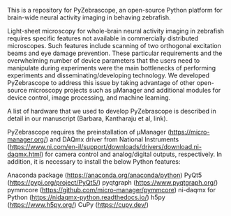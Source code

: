 This is a repository for PyZebrascope, an open-source Python platform for brain-wide neural activity imaging in behaving zebrafish.

Light-sheet microscopy for whole-brain neural activity imaging in zebrafish requires specific features not available in commercially distributed microscopes. Such features include scanning of two orthogonal excitation beams and eye damage prevention. These particular requirements and the overwhelming number of device parameters that the users need to manipulate during experiments were the main bottlenecks of performing experiments and disseminating/developing technology. We developed PyZebrascope to address this issue by taking advantage of other open-source microscopy projects such as μManager and additional modules for device control, image processing, and machine learning.



A list of hardware that we used to develop PyZebrascope is described in detail in our manuscript (Barbara, Kantharaju et al, link).

PyZebrascope requires the preinstallation of μManager (https://micro-manager.org/) and DAQmx driver from National Instruments (https://www.ni.com/en-il/support/downloads/drivers/download.ni-daqmx.html) for camera control and analog/digital outputs, respectively. In addition, it is necessary to install the below Python features:

Anaconda package (https://anaconda.org/anaconda/python)
PyQt5 (https://pypi.org/project/PyQt5/)
pyqtgraph (https://www.pyqtgraph.org/)
pymmcore (https://github.com/micro-manager/pymmcore)
ni-daqmx for Python (https://nidaqmx-python.readthedocs.io/)
h5py (https://www.h5py.org/)
CuPy (https://cupy.dev/)



